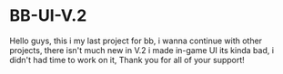 # BB-UI-V.2
Hello guys, this i my last project for bb, i wanna continue with other projects, there isn't much new in V.2 i made in-game  UI its kinda bad, i didn't had time to work on it, Thank you for all of your support!
